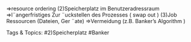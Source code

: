 ⇒resource ordering
(2)Speicherplatz im Benutzeradressraum
⇒l¨angerfristiges Zur ¨uckstellen des Prozesses ( swap out )
(3)Job Ressourcen (Dateien, Ger ¨ate)
⇒Vermeidung (z.B. Banker’s Algorithm )

   Tags & Topics:
   #2)Speicherplatz
   #Banker